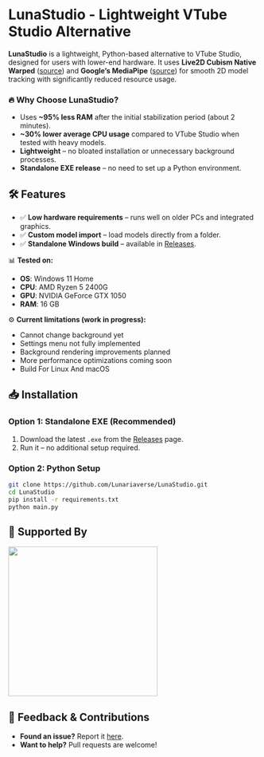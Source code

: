 # LunaStudio - Lightweight VTube Studio Alternative

**LunaStudio** is a lightweight, Python-based alternative to VTube Studio, designed for users with lower-end hardware.
It uses **Live2D Cubism Native Warped** ([source](https://github.com/Arkueid/live2d-py)) and **Google’s MediaPipe** ([source](https://ai.google.dev/edge/mediapipe/solutions/guide)) for smooth 2D model tracking with significantly reduced resource usage.

### 🔥 Why Choose LunaStudio?

- Uses **\~95% less RAM** after the initial stabilization period (about 2 minutes).
- **\~30% lower average CPU usage** compared to VTube Studio when tested with heavy models.
- **Lightweight** – no bloated installation or unnecessary background processes.
- **Standalone EXE release** – no need to set up a Python environment.

## 🛠️ Features

- ✅ **Low hardware requirements** – runs well on older PCs and integrated graphics.
- ✅ **Custom model import** – load models directly from a folder.
- ✅ **Standalone Windows build** – available in [Releases](https://github.com/Lunariaverse/LunaStudio/releases/).

📊 **Tested on:**

- **OS**: Windows 11 Home
- **CPU**: AMD Ryzen 5 2400G
- **GPU**: NVIDIA GeForce GTX 1050
- **RAM**: 16 GB

⚙️ **Current limitations (work in progress):**

- Cannot change background yet
- Settings menu not fully implemented
- Background rendering improvements planned
- More performance optimizations coming soon
- Build For Linux And macOS

## 📥 Installation

### Option 1: Standalone EXE (Recommended)

1. Download the latest `.exe` from the [Releases](https://github.com/Lunariaverse/LunaStudio/releases/) page.
2. Run it – no additional setup required.

### Option 2: Python Setup

```bash
git clone https://github.com/Lunariaverse/LunaStudio.git
cd LunaStudio
pip install -r requirements.txt
python main.py
```

## 🤝 Supported By

<a href="https://www.aivara.my.id/">
<img src="https://lunariaverse.xyz/partner/Aivara.png" width="300">
</a>

## 💬 Feedback & Contributions

- **Found an issue?** Report it [here](https://github.com/Lunariaverse/LunaStudio/issues).
- **Want to help?** Pull requests are welcome!
